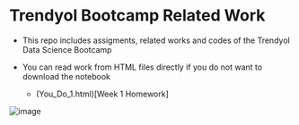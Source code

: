 # Trendyol Bootcamp Related Work 

- This repo includes assigments, related works and codes of the Trendyol Data Science Bootcamp

- You can read work from HTML files directly if you do not want to download the notebook
  - (You_Do_1.html)[Week 1 Homework]

![image](https://user-images.githubusercontent.com/73999139/159130477-e6919f08-c174-4651-952f-ecdde4bc0b35.png)
